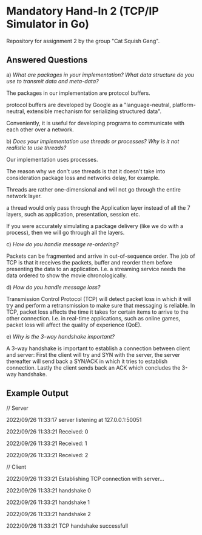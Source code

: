 # Mandatory Hand-In 2 (TCP/IP Simulator in Go)

Repository for assignment 2 by the group "Cat Squish Gang".

## Answered Questions

a) *What are packages in your implementation? What data structure do you use to transmit data and meta-data?*

The packages in our implementation are protocol buffers. 

protocol buffers are developed by Google as a "language-neutral, platform-neutral, extensible mechanism for serializing structured data".

Conveniently, it is useful for developing programs to communicate with each other over a network. 

b) *Does your implementation use threads or processes? Why is it not realistic to use threads?*

Our implementation uses processes. 

The reason why we don't use threads is that it doesn't take into consideration package loss and networks delay, for example. 

Threads are rather one-dimensional and will not go through the entire network layer. 

a thread would only pass through the Application layer instead of all the 7 layers, such as application, presentation, session etc. 

If you were accurately simulating a package delivery (like we do with a process), then we will go through all the layers. 

c) *How do you handle message re-ordering?*

Packets can be fragmented and arrive in out-of-sequence order.
The job of TCP is that it receives the packets, buffer and reorder them
before presenting the data to an application.
I.e. a streaming service needs the data ordered to show the movie chronologically.

d) *How do you handle message loss?*

Transmission Control Protocol (TCP) will detect packet loss
in which it will try and perform a retransmission to make sure that messaging is reliable.
In TCP, packet loss affects the time it takes for certain items to arrive to the other connection.
I.e. in real-time applications, such as online games, packet loss will affect the quality of experience (QoE).

e) *Why is the 3-way handshake important?*

A 3-way handshake is important to establish a connection between client and server:
First the client will try and SYN with the server,
the server thereafter will send back a SYN/ACK in which it tries to establish connection.
Lastly the client sends back an ACK which concludes the 3-way handshake.

## Example Output

// Server

2022/09/26 11:33:17 server listening at 127.0.0.1:50051

2022/09/26 11:33:21 Received: 0

2022/09/26 11:33:21 Received: 1

2022/09/26 11:33:21 Received: 2

// Client

2022/09/26 11:33:21 Establishing TCP connection with server...

2022/09/26 11:33:21 handshake 0

2022/09/26 11:33:21 handshake 1

2022/09/26 11:33:21 handshake 2

2022/09/26 11:33:21 TCP handshake successfull
